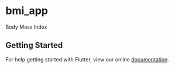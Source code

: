 # bmi_app

Body Mass Index

## Getting Started

For help getting started with Flutter, view our online
[documentation](https://flutter.io/).
